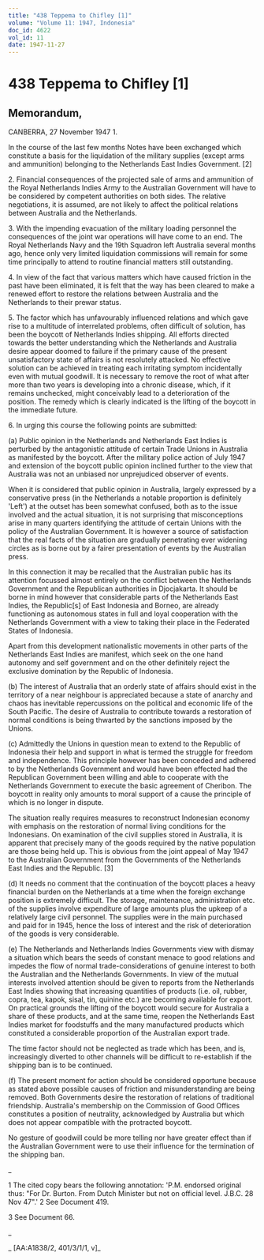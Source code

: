 ```yaml
---
title: "438 Teppema to Chifley [1]"
volume: "Volume 11: 1947, Indonesia"
doc_id: 4622
vol_id: 11
date: 1947-11-27
---
```


# 438 Teppema to Chifley [1]

## Memorandum,

CANBERRA, 27 November 1947 1.

In the course of the last few months Notes have been exchanged which constitute a basis for the liquidation of the military supplies (except arms and ammunition) belonging to the Netherlands East Indies Government. [2]

2\. Financial consequences of the projected sale of arms and ammunition of the Royal Netherlands Indies Army to the Australian Government will have to be considered by competent authorities on both sides. The relative negotiations, it is assumed, are not likely to affect the political relations between Australia and the Netherlands.

3\. With the impending evacuation of the military loading personnel the consequences of the joint war operations will have come to an end. The Royal Netherlands Navy and the 19th Squadron left Australia several months ago, hence only very limited liquidation commissions will remain for some time principally to attend to routine financial matters still outstanding.

4\. In view of the fact that various matters which have caused friction in the past have been eliminated, it is felt that the way has been cleared to make a renewed effort to restore the relations between Australia and the Netherlands to their prewar status.

5\. The factor which has unfavourably influenced relations and which gave rise to a multitude of interrelated problems, often difficult of solution, has been the boycott of Netherlands Indies shipping. All efforts directed towards the better understanding which the Netherlands and Australia desire appear doomed to failure if the primary cause of the present unsatisfactory state of affairs is not resolutely attacked. No effective solution can be achieved in treating each irritating symptom incidentally even with mutual goodwill. It is necessary to remove the root of what after more than two years is developing into a chronic disease, which, if it remains unchecked, might conceivably lead to a deterioration of the position. The remedy which is clearly indicated is the lifting of the boycott in the immediate future.

6\. In urging this course the following points are submitted:

(a) Public opinion in the Netherlands and Netherlands East Indies is perturbed by the antagonistic attitude of certain Trade Unions in Australia as manifested by the boycott. After the military police action of July 1947 and extension of the boycott public opinion inclined further to the view that Australia was not an unbiased nor unprejudiced observer of events.

When it is considered that public opinion in Australia, largely expressed by a conservative press (in the Netherlands a notable proportion is definitely 'Left') at the outset has been somewhat confused, both as to the issue involved and the actual situation, it is not surprising that misconceptions arise in many quarters identifying the attitude of certain Unions with the policy of the Australian Government. It is however a source of satisfaction that the real facts of the situation are gradually penetrating ever widening circles as is borne out by a fairer presentation of events by the Australian press.

In this connection it may be recalled that the Australian public has its attention focussed almost entirely on the conflict between the Netherlands Government and the Republican authorities in Djocjakarta. It should be borne in mind however that considerable parts of the Netherlands East Indies, the Republic[s] of East Indonesia and Borneo, are already functioning as autonomous states in full and loyal cooperation with the Netherlands Government with a view to taking their place in the Federated States of Indonesia.

Apart from this development nationalistic movements in other parts of the Netherlands East Indies are manifest, which seek on the one hand autonomy and self government and on the other definitely reject the exclusive domination by the Republic of Indonesia.

(b) The interest of Australia that an orderly state of affairs should exist in the territory of a near neighbour is appreciated because a state of anarchy and chaos has inevitable repercussions on the political and economic life of the South Pacific. The desire of Australia to contribute towards a restoration of normal conditions is being thwarted by the sanctions imposed by the Unions.

(c) Admittedly the Unions in question mean to extend to the Republic of Indonesia their help and support in what is termed the struggle for freedom and independence. This principle however has been conceded and adhered to by the Netherlands Government and would have been effected had the Republican Government been willing and able to cooperate with the Netherlands Government to execute the basic agreement of Cheribon. The boycott in reality only amounts to moral support of a cause the principle of which is no longer in dispute.

The situation really requires measures to reconstruct Indonesian economy with emphasis on the restoration of normal living conditions for the Indonesians. On examination of the civil supplies stored in Australia, it is apparent that precisely many of the goods required by the native population are those being held up. This is obvious from the joint appeal of May 1947 to the Australian Government from the Governments of the Netherlands East Indies and the Republic. [3]

(d) It needs no comment that the continuation of the boycott places a heavy financial burden on the Netherlands at a time when the foreign exchange position is extremely difficult. The storage, maintenance, administration etc. of the supplies involve expenditure of large amounts plus the upkeep of a relatively large civil personnel. The supplies were in the main purchased and paid for in 1945, hence the loss of interest and the risk of deterioration of the goods is very considerable.

(e) The Netherlands and Netherlands Indies Governments view with dismay a situation which bears the seeds of constant menace to good relations and impedes the flow of normal trade-considerations of genuine interest to both the Australian and the Netherlands Governments. In view of the mutual interests involved attention should be given to reports from the Netherlands East Indies showing that increasing quantities of products (i.e. oil, rubber, copra, tea, kapok, sisal, tin, quinine etc.) are becoming available for export. On practical grounds the lifting of the boycott would secure for Australia a share of these products, and at the same time, reopen the Netherlands East Indies market for foodstuffs and the many manufactured products which constituted a considerable proportion of the Australian export trade.

The time factor should not be neglected as trade which has been, and is, increasingly diverted to other channels will be difficult to re-establish if the shipping ban is to be continued.

(f) The present moment for action should be considered opportune because as stated above possible causes of friction and misunderstanding are being removed. Both Governments desire the restoration of relations of traditional friendship. Australia's membership on the Commission of Good Offices constitutes a position of neutrality, acknowledged by Australia but which does not appear compatible with the protracted boycott.

No gesture of goodwill could be more telling nor have greater effect than if the Australian Government were to use their influence for the termination of the shipping ban.

_

1 The cited copy bears the following annotation: 'P.M. endorsed original thus: "For Dr. Burton. From Dutch Minister but not on official level. J.B.C. 28 Nov 47".' 2 See Document 419.

3 See Document 66.

_

_ [AA:A1838/2, 401/3/1/1, v]_
